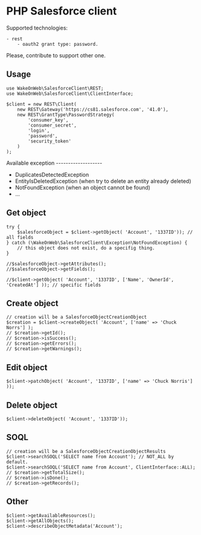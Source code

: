 PHP Salesforce client
=====================

Supported technologies:

    - rest
        - oauth2 grant type: password.

Please, contribute to support other one.

Usage
-----

```
use WakeOnWeb\SalesforceClient\REST;
use WakeOnWeb\SalesforceClient\ClientInterface;

$client = new REST\Client(
    new REST\Gateway('https://cs81.salesforce.com', '41.0'),
    new REST\GrantType\PasswordStrategy(
        'consumer_key',
        'consumer_secret',
        'login',
        'password',
        'security_token'
    )
);
```
Available exception -------------------

- DuplicatesDetectedException
- EntityIsDeletedException (when try to delete an entity already deleted)
- NotFoundException (when an object cannot be found)
- ...

Get object
-----------

```
try {
    $salesforceObject = $client->getObject( 'Account', '1337ID')); // all fields
} catch (\WakeOnWeb\SalesforceClient\Exception\NotFoundException) {
    // this object does not exist, do a specifig thing.
}

//$salesforceObject->getAttributes();
//$salesforceObject->getFields();

//$client->getObject( 'Account', '1337ID', ['Name', 'OwnerId', 'CreatedAt'] )); // specific fields
```

Create object 
-----------

```
// creation will be a SalesforceObjectCreationObject
$creation = $client->createObject( 'Account', ['name' => 'Chuck Norrs'] );
// $creation->getId();
// $creation->isSuccess();
// $creation->getErrors();
// $creation->getWarnings();
```

Edit object 
-----------

```
$client->patchObject( 'Account', '1337ID', ['name' => 'Chuck Norris'] ));
```

Delete object 
-----------

```
$client->deleteObject( 'Account', '1337ID'));
```

SOQL
----

```
// creation will be a SalesforceObjectCreationObjectResults
$client->searchSOQL('SELECT name from Account'); // NOT_ALL by default.
$client->searchSOQL('SELECT name from Account', ClientInterface::ALL);
// $creation->getTotalSize();
// $creation->isDone();
// $creation->getRecords();
```

Other
-----

```
$client->getAvailableResources();
$client->getAllObjects();
$client->describeObjectMetadata('Account');
```
